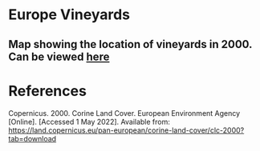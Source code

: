 # Europe Vineyards

## Map showing the location of vineyards in 2000. Can be viewed [here](https://agelanyi.github.io/climate-and-uk-wine/website-frontend/#fifthSection)

# References

Copernicus. 2000. Corine Land Cover. European Environment Agency [Online]. [Accessed 1 May 2022]. Available from: https://land.copernicus.eu/pan-european/corine-land-cover/clc-2000?tab=download
